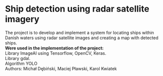 # Ship detection using radar satellite imagery
The project is to develop and implement a system for locating ships within Danish waters using radar satellite images and creating a map with detected ships.</br>
<b> Were used in the implementation of the project: </b></br>
Library ImageAI using Tensorflow, OpenCV, Keras. </br>
Library gdal. </br>
Algorithm YOLO</br>
Authors: Michał Dębiński, Maciej Pławski, Karol Kwiatek  
